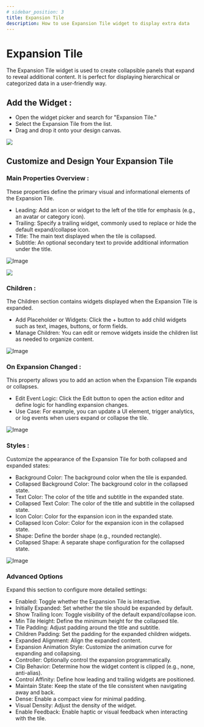 ```yaml
---
# sidebar_position: 3
title: Expansion Tile 
description: How to use Expansion Tile widget to display extra data
---
```

  
  # Expansion Tile
  
  The Expansion Tile widget is used to create collapsible panels that expand to reveal additional content. It is perfect for displaying hierarchical or categorized data in a user-friendly way.
  
  ## Add the Widget : 
  
  - Open the widget picker and search for "Expansion Tile."
  - Select the Expansion Tile from the list.
  - Drag and drop it onto your design canvas.
  
  ![](./img/expansion/1_adding.png)
  
  
 
## Customize and Design Your Expansion Tile

### Main Properties Overview : 
These properties define the primary visual and informational elements of the Expansion Tile.

- Leading: Add an icon or widget to the left of the title for emphasis (e.g., an avatar or category icon).
- Trailing: Specify a trailing widget, commonly used to replace or hide the default expand/collapse icon.
- Title: The main text displayed when the tile is collapsed.
- Subtitle: An optional secondary text to provide additional information under the title.

![Image](https://github.com/user-attachments/assets/52e02cb6-aec7-4cf7-b0a4-39aaf31e994c)

  ![](./img/expansion/)



### Children : 
The Children section contains widgets displayed when the Expansion Tile is expanded.

- Add Placeholder or Widgets: Click the + button to add child widgets such as text, images, buttons, or form fields.
- Manage Children: You can edit or remove widgets inside the children list as needed to organize content.

![Image](https://github.com/user-attachments/assets/967b0be0-56e4-416c-b35f-6194c22f5640)


### On Expansion Changed : 
This property allows you to add an action when the Expansion Tile expands or collapses.

- Edit Event Logic: Click the Edit button to open the action editor and define logic for handling expansion changes.
- Use Case: For example, you can update a UI element, trigger analytics, or log events when users expand or collapse the tile.

![Image](https://github.com/user-attachments/assets/e207f0f9-506e-4998-b41c-2d76efe3bc19)


### Styles : 
Customize the appearance of the Expansion Tile for both collapsed and expanded states:

- Background Color: The background color when the tile is expanded.
- Collapsed Background Color: The background color in the collapsed state.
- Text Color: The color of the title and subtitle in the expanded state.
- Collapsed Text Color: The color of the title and subtitle in the collapsed state.
- Icon Color: Color for the expansion icon in the expanded state.
- Collapsed Icon Color: Color for the expansion icon in the collapsed state.
- Shape: Define the border shape (e.g., rounded rectangle).
- Collapsed Shape: A separate shape configuration for the collapsed state.

![Image](https://github.com/user-attachments/assets/6e558757-63f1-4884-8665-ca9896b4f16a)


### Advanced Options
Expand this section to configure more detailed settings:

- Enabled: Toggle whether the Expansion Tile is interactive.
- Initially Expanded: Set whether the tile should be expanded by default.
- Show Trailing Icon: Toggle visibility of the default expand/collapse icon.
- Min Tile Height: Define the minimum height for the collapsed tile.
- Tile Padding: Adjust padding around the title and subtitle.
- Children Padding: Set the padding for the expanded children widgets.
- Expanded Alignment: Align the expanded content.
- Expansion Animation Style: Customize the animation curve for expanding and collapsing.
- Controller: Optionally control the expansion programmatically.
- Clip Behavior: Determine how the widget content is clipped (e.g., none, anti-alias).
- Control Affinity: Define how leading and trailing widgets are positioned.
- Maintain State: Keep the state of the tile consistent when navigating away and back.
- Dense: Enable a compact view for minimal padding.
- Visual Density: Adjust the density of the widget.
- Enable Feedback: Enable haptic or visual feedback when interacting with the tile.



